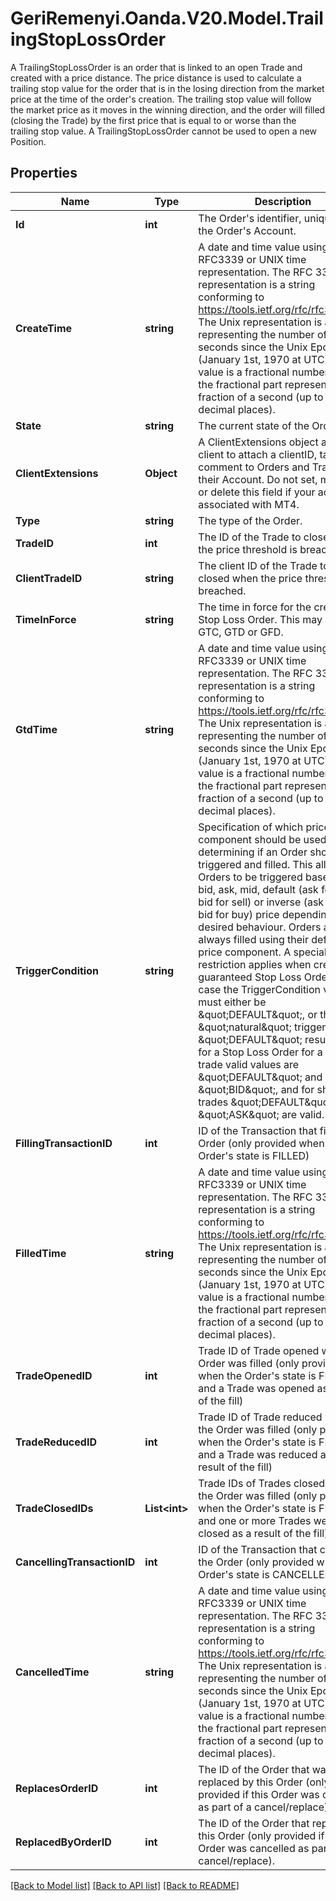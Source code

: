 # GeriRemenyi.Oanda.V20.Model.TrailingStopLossOrder
A TrailingStopLossOrder is an order that is linked to an open Trade and created with a price distance. The price distance is used to calculate a trailing stop value for the order that is in the losing direction from the market price at the time of the order's creation. The trailing stop value will follow the market price as it moves in the winning direction, and the order will filled (closing the Trade) by the first price that is equal to or worse than the trailing stop value. A TrailingStopLossOrder cannot be used to open a new Position.
## Properties

Name | Type | Description | Notes
------------ | ------------- | ------------- | -------------
**Id** | **int** | The Order&#39;s identifier, unique within the Order&#39;s Account. | [optional] 
**CreateTime** | **string** | A date and time value using either RFC3339 or UNIX time representation. The RFC 3339 representation is a string conforming to https://tools.ietf.org/rfc/rfc3339.txt. The Unix representation is a string representing the number of seconds since the Unix Epoch (January 1st, 1970 at UTC). The value is a fractional number, where the fractional part represents a fraction of a second (up to nine decimal places). | [optional] 
**State** | **string** | The current state of the Order. | [optional] 
**ClientExtensions** | **Object** | A ClientExtensions object allows a client to attach a clientID, tag and comment to Orders and Trades in their Account.  Do not set, modify, or delete this field if your account is associated with MT4. | [optional] 
**Type** | **string** | The type of the Order. | [optional] 
**TradeID** | **int** | The ID of the Trade to close when the price threshold is breached. | [optional] 
**ClientTradeID** | **string** | The client ID of the Trade to be closed when the price threshold is breached. | [optional] 
**TimeInForce** | **string** | The time in force for the created Stop Loss Order. This may only be GTC, GTD or GFD. | [optional] 
**GtdTime** | **string** | A date and time value using either RFC3339 or UNIX time representation. The RFC 3339 representation is a string conforming to https://tools.ietf.org/rfc/rfc3339.txt. The Unix representation is a string representing the number of seconds since the Unix Epoch (January 1st, 1970 at UTC). The value is a fractional number, where the fractional part represents a fraction of a second (up to nine decimal places). | [optional] 
**TriggerCondition** | **string** | Specification of which price component should be used when determining if an Order should be triggered and filled. This allows Orders to be triggered based on the bid, ask, mid, default (ask for buy, bid for sell) or inverse (ask for sell, bid for buy) price depending on the desired behaviour. Orders are always filled using their default price component. A special restriction applies when creating a guaranteed Stop Loss Order. In this case the TriggerCondition value must either be \&quot;DEFAULT\&quot;, or the \&quot;natural\&quot; trigger side \&quot;DEFAULT\&quot; results in. So for a Stop Loss Order for a long trade valid values are \&quot;DEFAULT\&quot; and \&quot;BID\&quot;, and for short trades \&quot;DEFAULT\&quot; and \&quot;ASK\&quot; are valid. | [optional] 
**FillingTransactionID** | **int** | ID of the Transaction that filled this Order (only provided when the Order&#39;s state is FILLED) | [optional] 
**FilledTime** | **string** | A date and time value using either RFC3339 or UNIX time representation. The RFC 3339 representation is a string conforming to https://tools.ietf.org/rfc/rfc3339.txt. The Unix representation is a string representing the number of seconds since the Unix Epoch (January 1st, 1970 at UTC). The value is a fractional number, where the fractional part represents a fraction of a second (up to nine decimal places). | [optional] 
**TradeOpenedID** | **int** | Trade ID of Trade opened when the Order was filled (only provided when the Order&#39;s state is FILLED and a Trade was opened as a result of the fill) | [optional] 
**TradeReducedID** | **int** | Trade ID of Trade reduced when the Order was filled (only provided when the Order&#39;s state is FILLED and a Trade was reduced as a result of the fill) | [optional] 
**TradeClosedIDs** | **List&lt;int&gt;** | Trade IDs of Trades closed when the Order was filled (only provided when the Order&#39;s state is FILLED and one or more Trades were closed as a result of the fill) | [optional] 
**CancellingTransactionID** | **int** | ID of the Transaction that cancelled the Order (only provided when the Order&#39;s state is CANCELLED) | [optional] 
**CancelledTime** | **string** | A date and time value using either RFC3339 or UNIX time representation. The RFC 3339 representation is a string conforming to https://tools.ietf.org/rfc/rfc3339.txt. The Unix representation is a string representing the number of seconds since the Unix Epoch (January 1st, 1970 at UTC). The value is a fractional number, where the fractional part represents a fraction of a second (up to nine decimal places). | [optional] 
**ReplacesOrderID** | **int** | The ID of the Order that was replaced by this Order (only provided if this Order was created as part of a cancel/replace). | [optional] 
**ReplacedByOrderID** | **int** | The ID of the Order that replaced this Order (only provided if this Order was cancelled as part of a cancel/replace). | [optional] 

[[Back to Model list]](../README.md#documentation-for-models) [[Back to API list]](../README.md#documentation-for-api-endpoints) [[Back to README]](../README.md)

